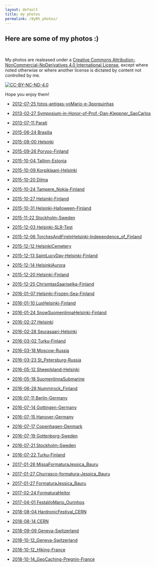```yaml
---
layout: default
title: my photos
permalink: /8yRh_photos/
---
```


## Here are some of my photos :)

<br>

My photos are realeased under a
[Creative Commons Attribution-NonCommercial-NoDerivatives 4.0 International License](https://creativecommons.org/licenses/by-nc-nd/4.0/),
except where noted otherwise or where another license is dictated by content
not controlled by me.

<a rel="license" href="http://creativecommons.org/licenses/by-nc-nd/4.0/">
<img src="https://i.creativecommons.org/l/by-nc-nd/4.0/88x31.png" class="mx-auto d-block" alt="CC-BY-NC-ND-4.0">
</a><br>

Hope you enjoy them!

- [2012-07-25 fotos-antigas-voMario-e-3porquinhas](https://drive.google.com/open?id=1J1mwCqUy79KjjZpnnAJ3VlVMPQNfe7Vb)

- [2013-02-27 Symposium-in-Honor-of-Prof.-Dan-Kleppner_SaoCarlos](https://drive.google.com/open?id=1N8OKMCSlXNQQniUNy9jTJqd997KJSKuJ)
- [2013-07-11 Parati](https://drive.google.com/open?id=1N2L9iAkY0TPkiLBRbWXcoroZwVgXnb1f)

- [2015-06-24 Brasilia](https://drive.google.com/open?id=1rPQDj_zU60IMnHvPWJIv248mycOGJhrl)
- [2015-08-00 Helsinki](https://drive.google.com/open?id=1xh4MJD8Cqn82jIDeq8CzD7M0MvotQK9U)
- [2015-09-26 Porvoo-Finland](https://drive.google.com/open?id=1Q2gIDVHCQQGaXRfUcMTBxbU9WXrAZyrS)
- [2015-10-04 Tallinn-Estonia](https://drive.google.com/open?id=1MIEH6ENGXHyU1boT12iV4gqyz_QDK8uf)
- [2015-10-09 Korpiklaani-Helsinki](https://drive.google.com/open?id=1o-S1kWQwlbPqpvM9DBAghZNGt8xuwngk)
- [2015-10-20 Dilma](https://drive.google.com/open?id=1nPVvxfXUaNDlw1Mfgcpm3XSF2DsN9jt6)
- [2015-10-24 Tampere_Nokia-Finland](https://drive.google.com/open?id=1JURKjWTZnKRtIjyDpBCqbB3Pd1mvLtqT)
- [2015-10-27 Helsinki-Finland](https://drive.google.com/open?id=1qE4sl6Ht1VzClYNa0FS5i_Uh3kKxl2-N)
- [2015-10-31 Helsinki-Halloween-Finland](https://drive.google.com/open?id=1VqEFPgqpoL3Ccvps0HVZEUWCv9siMr9d)
- [2015-11-22 Stockholm-Sweden](https://drive.google.com/open?id=1AiT-jGBr0JE6PEczU93hzA3rGikZOY77)
- [2015-12-03 Helsinki-SLR-Test](https://drive.google.com/open?id=1hYCKkS8Nv0ec3dqoDpEwlvfKUn6ksQD3)
- [2015-12-06 TorchesAndFireInHelsinki-Independence_of_Finland](https://drive.google.com/open?id=1ntG9MeYZbI65jb3Cx-4hl7ZSYvE5ezF9)
- [2015-12-12 HelsinkiCemetery](https://drive.google.com/open?id=1KoeDyR0KtqYUogBpBvDvow1sojqBBFD4)
- [2015-12-13 SaintLucyDay-Helsinki-Finland](https://drive.google.com/open?id=1g5JQtu7RL3sFsYfwvoiqVaqYcBY4Ybpc)
- [2015-12-14 HelsinkiAurora](https://drive.google.com/open?id=1wCoCcj-vyV1KvkusLk0SxTb4k2qpQNd2)
- [2015-12-20 Helsinki-Finland](https://drive.google.com/open?id=12JvY8pGPDFi3xN48rqu2PBZmViaDXrn4)
- [2015-12-25 ChrismtasSaariselka-Finland](https://drive.google.com/open?id=1G5I2lT_VH8ElVlWyAP1xylMn_x_yiq89)

- [2016-01-07 Helsinki-Frozen-Sea-Finland](https://drive.google.com/open?id=11l0XCEk2xbC_vBRbyPayxuGXTKOsw59b)
- [2016-01-10 LuxHelsinki-Finland](https://drive.google.com/open?id=1cqCts5IDP0qQw53Yg-AC4XQ2ql5rlqSs)
- [2016-01-24 SnowSuomenlinnaHelsinki-Finland](https://drive.google.com/open?id=1L1Pi3wcnJpk64y0x8Exk70ht14QsuyMH)
- [2016-02-27 Helsinki](https://drive.google.com/open?id=1nxm6zFyOMow5dmn5ivFR-F85k4M14AKR)
- [2016-02-28 Seurasaari-Helsinki](https://drive.google.com/open?id=1z1S9Ri0olq-C_fsoPRSO1P-cXImNp_Tb)
- [2016-03-02 Turku-Finland](https://drive.google.com/open?id=1G-qODSrNLscQC82RdDDyWy9LdZZy2A5y)
- [2016-03-18 Moscow-Russia](https://drive.google.com/open?id=19NvLtFRGr8YNRMMReA4tPApf5eDMzUr6)
- [2016-03-23 St_Petersburg-Russia](https://drive.google.com/open?id=1zALvtyTAJh81tUUw69r9ZgEWJrlIxNMI)
- [2016-05-12 SheepIsland-Helsinki](https://drive.google.com/open?id=1d1Two_3resUnut_TdcWU4mCNSzfI1PCc)
- [2016-05-18 SuomenlinnaSubmarine](https://drive.google.com/open?id=1_R29pjtbJy1m4RVyAah_H2mNMTB6F2tI)
- [2016-06-28 Nummirock_Finland](https://drive.google.com/open?id=1G-7rkkXbIUIYwrR1cOwxTZ3rsXcU8IBx)
- [2016-07-11 Berlin-Germany](https://drive.google.com/open?id=1apc0Ib8nn25etlvOLMqnnFdWbq7MfxQf)
- [2016-07-14 Gottingen-Germany](https://drive.google.com/open?id=1sTcAgjollj9FOhc93cHCX7zaXbpI9zc3)
- [2016-07-15 Hanover-Germany](https://drive.google.com/open?id=1EtXbzdlu2Wh8onLCqey8XHcx1ALzoTFa)
- [2016-07-17 Copenhagen-Denmark](https://drive.google.com/open?id=15xyqOVZ-6VNJrXYYIMJgcOxNi41zSPxO)
- [2016-07-19 Gottenborg-Sweden](https://drive.google.com/open?id=11Lg70cP6H55g34C_QJIz9DfMTxjXwonJ)
- [2016-07-21 Stockholm-Sweden](https://drive.google.com/open?id=1swssXF77378GcrIfBFF0EN0Bj3oPIVLy)
- [2016-07-22 Turku-Finland](https://drive.google.com/open?id=14jQyxY2nWO2DfETf0lpNdx9NgZrlHf0U)

- [2017-01-26 MissaFormaturaJessica_Bauru](https://drive.google.com/open?id=1rtDDM10aOblXazYl1HBVYfmZCy4istOe)
- [2017-01-27 Churrasco-formatura-Jessica_Bauru](https://drive.google.com/open?id=1VuToOZLxS8S5x2uVp0v3f9BDjqjJIUZn)
- [2017-01-27 FormaturaJessica_Bauru](https://drive.google.com/open?id=12kCzFaqyYSaRnJHOcQQsfLBKxGi2080g)
- [2017-02-24 FormaturaHeitor](https://drive.google.com/open?id=1u_d5wUwdiqeepBgWWr87-PrlmzdWUN24)
- [2017-04-01 FestaVoMario_Ourinhos](https://drive.google.com/open?id=1LjIYa_6HCKbDSE7oBhEIsk8O79XhYu0C)

- [2018-08-04 HardronicFestival_CERN](https://drive.google.com/open?id=1co-_sY-R4Ji7gkETVoqf5uqbgkqzUaS1)
- [2018-08-14 CERN](https://drive.google.com/open?id=13QDSWFwXYTV9DurYXG_Y1zCJY7mODQr7)
- [2018-09-09 Geneva-Switzerland](https://drive.google.com/open?id=14WH_J_ANE17_LeoTKRc7CZbNXc2zz_Fi)
- [2018-10-12_Geneva-Switzerland](https://drive.google.com/open?id=1-qoHrr4GdAtkjuF041IKsazq5afrWVFx)
- [2018-10-12_Hiking-France](https://drive.google.com/open?id=1QMB1hq96eWWBAJwNZL9W549FF1JkM72f)
- [2018-10-14_GeoCaching-Pregnin-France](https://drive.google.com/open?id=1Tv8k81INNDiYA0rUHagdnxVO4h11JqBU)

